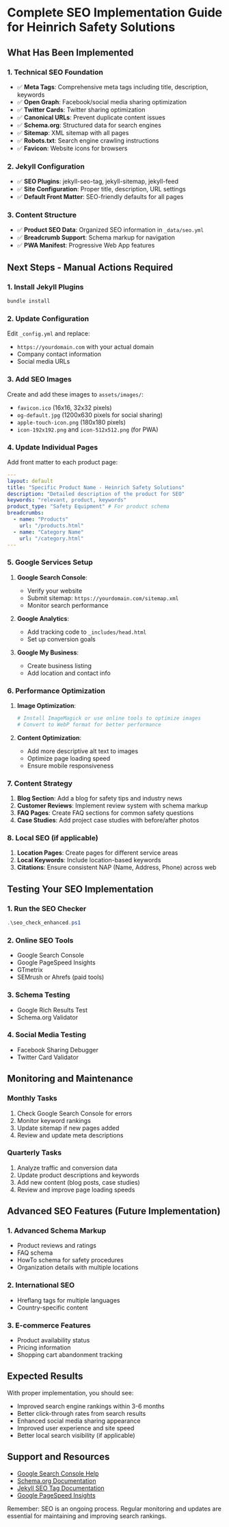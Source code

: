# Complete SEO Implementation Guide for Heinrich Safety Solutions

## What Has Been Implemented

### 1. Technical SEO Foundation
- ✅ **Meta Tags**: Comprehensive meta tags including title, description, keywords
- ✅ **Open Graph**: Facebook/social media sharing optimization
- ✅ **Twitter Cards**: Twitter sharing optimization
- ✅ **Canonical URLs**: Prevent duplicate content issues
- ✅ **Schema.org**: Structured data for search engines
- ✅ **Sitemap**: XML sitemap with all pages
- ✅ **Robots.txt**: Search engine crawling instructions
- ✅ **Favicon**: Website icons for browsers

### 2. Jekyll Configuration
- ✅ **SEO Plugins**: jekyll-seo-tag, jekyll-sitemap, jekyll-feed
- ✅ **Site Configuration**: Proper title, description, URL settings
- ✅ **Default Front Matter**: SEO-friendly defaults for all pages

### 3. Content Structure
- ✅ **Product SEO Data**: Organized SEO information in `_data/seo.yml`
- ✅ **Breadcrumb Support**: Schema markup for navigation
- ✅ **PWA Manifest**: Progressive Web App features

## Next Steps - Manual Actions Required

### 1. Install Jekyll Plugins
```powershell
bundle install
```

### 2. Update Configuration
Edit `_config.yml` and replace:
- `https://yourdomain.com` with your actual domain
- Company contact information
- Social media URLs

### 3. Add SEO Images
Create and add these images to `assets/images/`:
- `favicon.ico` (16x16, 32x32 pixels)
- `og-default.jpg` (1200x630 pixels for social sharing)
- `apple-touch-icon.png` (180x180 pixels)
- `icon-192x192.png` and `icon-512x512.png` (for PWA)

### 4. Update Individual Pages
Add front matter to each product page:
```yaml
---
layout: default
title: "Specific Product Name - Heinrich Safety Solutions"
description: "Detailed description of the product for SEO"
keywords: "relevant, product, keywords"
product_type: "Safety Equipment" # For product schema
breadcrumbs:
  - name: "Products"
    url: "/products.html"
  - name: "Category Name"
    url: "/category.html"
---
```

### 5. Google Services Setup
1. **Google Search Console**:
   - Verify your website
   - Submit sitemap: `https://yourdomain.com/sitemap.xml`
   - Monitor search performance

2. **Google Analytics**:
   - Add tracking code to `_includes/head.html`
   - Set up conversion goals

3. **Google My Business**:
   - Create business listing
   - Add location and contact info

### 6. Performance Optimization
1. **Image Optimization**:
   ```powershell
   # Install ImageMagick or use online tools to optimize images
   # Convert to WebP format for better performance
   ```

2. **Content Optimization**:
   - Add more descriptive alt text to images
   - Optimize page loading speed
   - Ensure mobile responsiveness

### 7. Content Strategy
1. **Blog Section**: Add a blog for safety tips and industry news
2. **Customer Reviews**: Implement review system with schema markup
3. **FAQ Pages**: Create FAQ sections for common safety questions
4. **Case Studies**: Add project case studies with before/after photos

### 8. Local SEO (if applicable)
1. **Location Pages**: Create pages for different service areas
2. **Local Keywords**: Include location-based keywords
3. **Citations**: Ensure consistent NAP (Name, Address, Phone) across web

## Testing Your SEO Implementation

### 1. Run the SEO Checker
```powershell
.\seo_check_enhanced.ps1
```

### 2. Online SEO Tools
- Google Search Console
- Google PageSpeed Insights
- GTmetrix
- SEMrush or Ahrefs (paid tools)

### 3. Schema Testing
- Google Rich Results Test
- Schema.org Validator

### 4. Social Media Testing
- Facebook Sharing Debugger
- Twitter Card Validator

## Monitoring and Maintenance

### Monthly Tasks
1. Check Google Search Console for errors
2. Monitor keyword rankings
3. Update sitemap if new pages added
4. Review and update meta descriptions

### Quarterly Tasks
1. Analyze traffic and conversion data
2. Update product descriptions and keywords
3. Add new content (blog posts, case studies)
4. Review and improve page loading speeds

## Advanced SEO Features (Future Implementation)

### 1. Advanced Schema Markup
- Product reviews and ratings
- FAQ schema
- HowTo schema for safety procedures
- Organization details with multiple locations

### 2. International SEO
- Hreflang tags for multiple languages
- Country-specific content

### 3. E-commerce Features
- Product availability status
- Pricing information
- Shopping cart abandonment tracking

## Expected Results

With proper implementation, you should see:
- Improved search engine rankings within 3-6 months
- Better click-through rates from search results
- Enhanced social media sharing appearance
- Improved user experience and site speed
- Better local search visibility (if applicable)

## Support and Resources

- [Google Search Console Help](https://support.google.com/webmasters/)
- [Schema.org Documentation](https://schema.org/)
- [Jekyll SEO Tag Documentation](https://github.com/jekyll/jekyll-seo-tag)
- [Google PageSpeed Insights](https://pagespeed.web.dev/)

Remember: SEO is an ongoing process. Regular monitoring and updates are essential for maintaining and improving search rankings.

